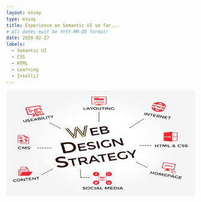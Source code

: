 ```yaml
---
layout: essay
type: essay
title: Experience on Semantic UI so far...
# All dates must be YYYY-MM-DD format!
date: 2020-02-27
labels:
  - Semantic UI
  - CSS
  - HTML
  - Learning
  - IntelliJ
---
```


<img class="ui medium middle floated rounded image" src="../images/web.png">
